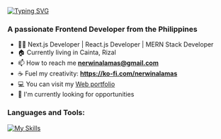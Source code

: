 [![Typing SVG](https://readme-typing-svg.demolab.com?font=Fira+Code&pause=1000&random=false&width=435&lines=Hi+%F0%9F%91%8B%2C+I'm+Nerwin+Alamas)](https://git.io/typing-svg)

### A passionate Frontend Developer from the Philippines

- 👨‍💻 Next.js Developer | React.js Developer | MERN Stack Developer
- 🏠 Currently living in Cainta, Rizal
- 📫 How to reach me **nerwinalamas@gmail.com**
- ☕ Fuel my creativity: **https://ko-fi.com/nerwinalamas**
- 💻 You can visit my [Web portfolio](https://nerwinalamas.pages.dev/)
- 👀 I'm currently looking for opportunities

### Languages and Tools:
[![My Skills](https://skillicons.dev/icons?i=html,css,js,ts,react,vite,redux,next,nodejs,express,prisma,mongodb,mysql,supabase,tailwind,bootstrap,php,git,github,postman,vscode,figma)](https://skillicons.dev)
